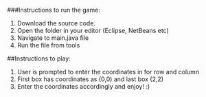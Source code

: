 ###Instructions to run the game: <br>
1. Download the source code. <br>
2. Open the folder in your editor (Eclipse, NetBeans etc)
3. Navigate to main.java file
4. Run the file from tools

##Instructions to play: <br>
1. User is prompted to enter the coordinates in for row and column
2. First box has coordinates as (0,0) and last box (2,2)
3. Enter the coordinates accordingly and enjoy! :)
